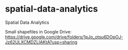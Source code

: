 # spatial-data-analytics
Spatial Data Analytics

Small shapefiles in Google Drive:
https://drive.google.com/drive/folders/1pJo_otsu6DOpOJ-Jz62ULXCMDZLIAKtA?usp=sharing
